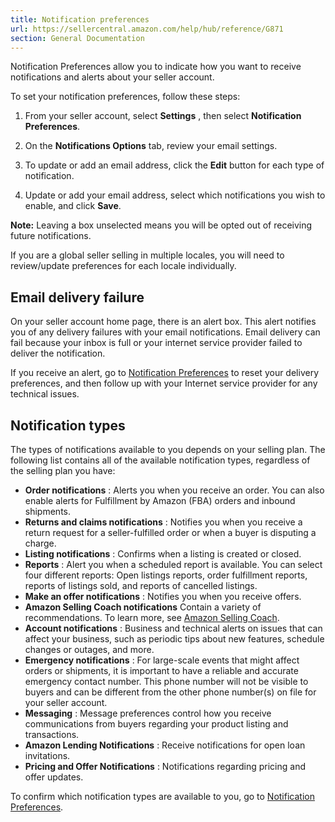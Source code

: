 ```yaml
---
title: Notification preferences
url: https://sellercentral.amazon.com/help/hub/reference/G871
section: General Documentation
---
```


Notification Preferences allow you to indicate how you want to receive
notifications and alerts about your seller account.

To set your notification preferences, follow these steps:

  1. From your seller account, select **Settings** , then select **Notification Preferences**. 

  2. On the **Notifications Options** tab, review your email settings.

  3. To update or add an email address, click the **Edit** button for each type of notification.

  4. Update or add your email address, select which notifications you wish to enable, and click **Save**.

**Note:** Leaving a box unselected means you will be opted out of receiving
future notifications.

If you are a global seller selling in multiple locales, you will need to
review/update preferences for each locale individually.

##  Email delivery failure

On your seller account home page, there is an alert box. This alert notifies
you of any delivery failures with your email notifications. Email delivery can
fail because your inbox is full or your internet service provider failed to
deliver the notification.

If you receive an alert, go to [Notification
Preferences](/gp/seller/configuration/notificationPreferences.html) to reset
your delivery preferences, and then follow up with your Internet service
provider for any technical issues.

##  Notification types

The types of notifications available to you depends on your selling plan. The
following list contains all of the available notification types, regardless of
the selling plan you have:

  * **Order notifications** : Alerts you when you receive an order. You can also enable alerts for Fulfillment by Amazon (FBA) orders and inbound shipments.
  * **Returns and claims notifications** : Notifies you when you receive a return request for a seller-fulfilled order or when a buyer is disputing a charge.
  * **Listing notifications** : Confirms when a listing is created or closed.
  * **Reports** : Alert you when a scheduled report is available. You can select four different reports: Open listings reports, order fulfillment reports, reports of listings sold, and reports of cancelled listings.
  * **Make an offer notifications** : Notifies you when you receive offers.
  * **Amazon Selling Coach notifications** Contain a variety of recommendations. To learn more, see [Amazon Selling Coach](/gp/help/200380250).
  * **Account notifications** : Business and technical alerts on issues that can affect your business, such as periodic tips about new features, schedule changes or outages, and more.
  * **Emergency notifications** : For large-scale events that might affect orders or shipments, it is important to have a reliable and accurate emergency contact number. This phone number will not be visible to buyers and can be different from the other phone number(s) on file for your seller account. 
  * **Messaging** : Message preferences control how you receive communications from buyers regarding your product listing and transactions.
  * **Amazon Lending Notifications** : Receive notifications for open loan invitations.
  * **Pricing and Offer Notifications** : Notifications regarding pricing and offer updates.

To confirm which notification types are available to you, go to [Notification
Preferences](/gp/seller/configuration/notificationPreferences.html).

